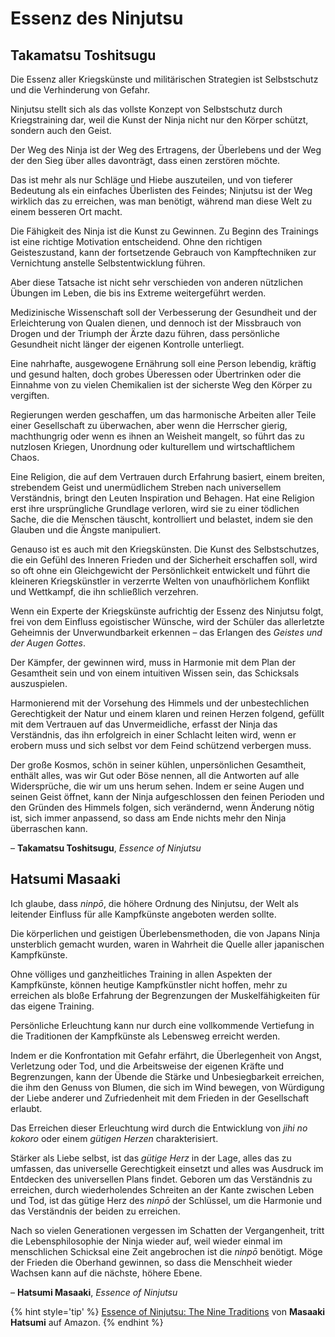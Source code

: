 # Essenz des Ninjutsu



## Takamatsu Toshitsugu

Die Essenz aller Kriegskünste und militärischen Strategien ist Selbstschutz und die Verhinderung von Gefahr.

Ninjutsu stellt sich als das vollste Konzept von Selbstschutz durch Kriegstraining dar, weil die Kunst der Ninja nicht nur den Körper schützt, sondern auch den Geist.

Der Weg des Ninja ist der Weg des Ertragens, der Überlebens und der Weg der den Sieg über alles davonträgt, dass einen zerstören möchte.

Das ist mehr als nur Schläge und Hiebe auszuteilen, und von tieferer Bedeutung als ein einfaches Überlisten des Feindes; Ninjutsu ist der Weg wirklich das zu erreichen, was man benötigt, während man diese Welt zu einem besseren Ort macht.

Die Fähigkeit des Ninja ist die Kunst zu Gewinnen. Zu Beginn des Trainings ist eine richtige Motivation entscheidend. Ohne den richtigen Geisteszustand, kann der fortsetzende Gebrauch von Kampftechniken zur Vernichtung anstelle Selbstentwicklung führen.

Aber diese Tatsache ist nicht sehr verschieden von anderen nützlichen Übungen im Leben, die bis ins Extreme weitergeführt werden.

Medizinische Wissenschaft soll der Verbesserung der Gesundheit und der Erleichterung von Qualen dienen, und dennoch ist der Missbrauch von Drogen und der Triumph der Ärzte dazu führen, dass persönliche Gesundheit nicht länger der eigenen Kontrolle unterliegt.

Eine nahrhafte, ausgewogene Ernährung soll eine Person lebendig, kräftig und gesund halten, doch grobes Überessen oder Übertrinken oder die Einnahme von zu vielen Chemikalien ist der sicherste Weg den Körper zu vergiften.

Regierungen werden geschaffen, um das harmonische Arbeiten aller Teile einer Gesellschaft zu überwachen, aber wenn die Herrscher gierig, machthungrig oder wenn es ihnen an Weisheit mangelt, so führt das zu nutzlosen Kriegen, Unordnung oder kulturellem und wirtschaftlichem Chaos.

Eine Religion, die auf dem Vertrauen durch Erfahrung basiert, einem breiten, strebendem Geist und unermüdlichem Streben nach universellem Verständnis, bringt den Leuten Inspiration und Behagen. Hat eine Religion erst ihre ursprüngliche Grundlage verloren, wird sie zu einer tödlichen Sache, die die Menschen täuscht, kontrolliert und belastet, indem sie den Glauben und die Ängste manipuliert.

Genauso ist es auch mit den Kriegskünsten. Die Kunst des Selbstschutzes, die ein Gefühl des Inneren Frieden und der Sicherheit erschaffen soll, wird so oft ohne ein Gleichgewicht der Persönlichkeit entwickelt und führt die kleineren Kriegskünstler in verzerrte Welten von unaufhörlichem Konflikt und Wettkampf, die ihn schließlich verzehren.

Wenn ein Experte der Kriegskünste aufrichtig der Essenz des Ninjutsu folgt, frei von dem Einfluss egoistischer Wünsche, wird der Schüler das allerletzte Geheimnis der Unverwundbarkeit erkennen – das Erlangen des *Geistes und der Augen Gottes*.

Der Kämpfer, der gewinnen wird, muss in Harmonie mit dem Plan der Gesamtheit sein und von einem intuitiven Wissen sein, das Schicksals auszuspielen.

Harmonierend mit der Vorsehung des Himmels und der unbestechlichen Gerechtigkeit der Natur und einem klaren und reinen Herzen folgend, gefüllt mit dem Vertrauen auf das Unvermeidliche, erfasst der Ninja das Verständnis, das ihn erfolgreich in einer Schlacht leiten wird, wenn er erobern muss und sich selbst vor dem Feind schützend verbergen muss.

Der große Kosmos, schön in seiner kühlen, unpersönlichen Gesamtheit, enthält alles, was wir Gut oder Böse nennen, all die Antworten auf alle Widersprüche, die wir um uns herum sehen. Indem er seine Augen und seinen Geist öffnet, kann der Ninja aufgeschlossen den feinen Perioden und den Gründen des Himmels folgen, sich verändernd, wenn Änderung nötig ist, sich immer anpassend, so dass am Ende nichts mehr den Ninja überraschen kann.

– **Takamatsu Toshitsugu**, <cite>Essence of Ninjutsu</cite>


## Hatsumi Masaaki

Ich glaube, dass *ninpō*, die höhere Ordnung des Ninjutsu, der Welt als leitender Einfluss für alle Kampfkünste angeboten werden sollte.

Die körperlichen und geistigen Überlebensmethoden, die von Japans Ninja unsterblich gemacht wurden, waren in Wahrheit die Quelle aller japanischen Kampfkünste.

Ohne völliges und ganzheitliches Training in allen Aspekten der Kampfkünste, können heutige Kampfkünstler nicht hoffen, mehr zu erreichen als bloße Erfahrung der Begrenzungen der Muskelfähigkeiten für das eigene Training.

Persönliche Erleuchtung kann nur durch eine vollkommende Vertiefung in die Traditionen der Kampfkünste als Lebensweg erreicht werden.

Indem er die Konfrontation mit Gefahr erfährt, die Überlegenheit von Angst, Verletzung oder Tod, und die Arbeitsweise der eigenen Kräfte und Begrenzungen, kann der Übende die Stärke und Unbesiegbarkeit erreichen, die ihm den Genuss von Blumen, die sich im Wind bewegen, von Würdigung der Liebe anderer und Zufriedenheit mit dem Frieden in der Gesellschaft erlaubt.

Das Erreichen dieser Erleuchtung wird durch die Entwicklung von *jihi no kokoro* oder einem *gütigen Herzen* charakterisiert.

Stärker als Liebe selbst, ist das *gütige Herz* in der Lage, alles das zu umfassen, das universelle Gerechtigkeit einsetzt und alles was Ausdruck im Entdecken des universellen Plans findet. Geboren um das Verständnis zu erreichen, durch wiederholendes Schreiten an der Kante zwischen Leben und Tod, ist das gütige Herz des *ninpō* der Schlüssel, um die Harmonie und das Verständnis der beiden zu erreichen.

Nach so vielen Generationen vergessen im Schatten der Vergangenheit, tritt die Lebensphilosophie der Ninja wieder auf, weil wieder einmal im menschlichen Schicksal eine Zeit angebrochen ist die *ninpō* benötigt. Möge der Frieden die Oberhand gewinnen, so dass die Menschheit wieder Wachsen kann auf die nächste, höhere Ebene.

– **Hatsumi Masaaki**, <cite>Essence of Ninjutsu</cite>

{% hint style='tip' %}
[Essence of Ninjutsu: The Nine Traditions](https://www.amazon.de/gp/product/0809247240?ie=UTF8&tag=kogakurede-21&linkCode=as2&camp=1638&creative=6742&creativeASIN=0809247240) von **Masaaki Hatsumi** auf Amazon.
{% endhint %}
